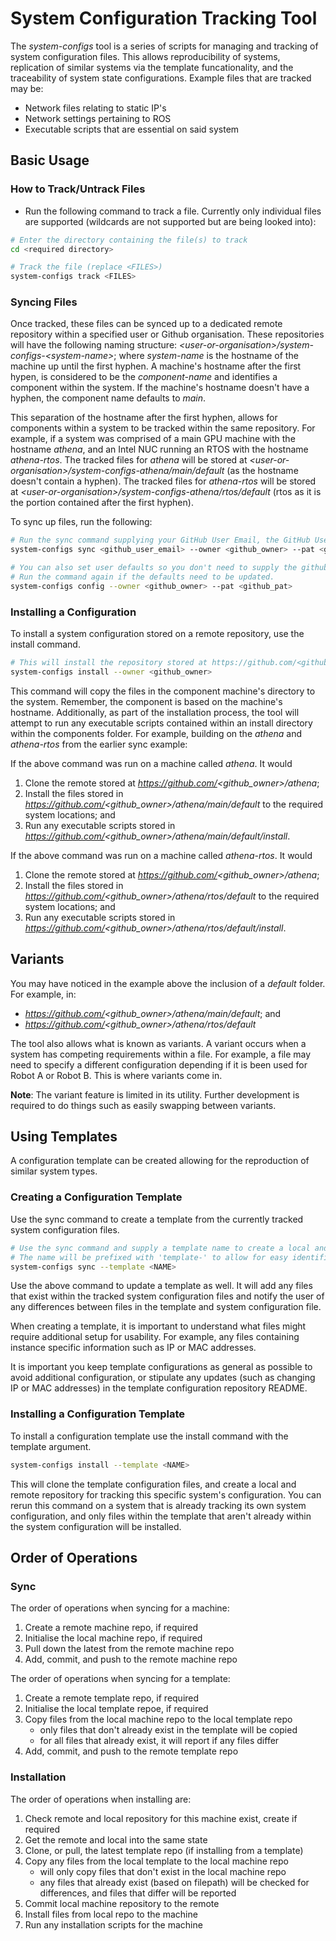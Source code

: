 # System Configuration Tracking Tool
The *system-configs* tool is a series of scripts for managing and tracking of system configuration files. This allows reproducibility of systems, replication of similar systems via the template funcationality, and the traceability of system state configurations. Example files that are tracked may be:

- Network files relating to static IP's
- Network settings pertaining to ROS
- Executable scripts that are essential on said system

## Basic Usage

### How to Track/Untrack Files
- Run the following command to track a file. Currently only individual files are supported (wildcards are not supported but are being looked into):
```bash
# Enter the directory containing the file(s) to track
cd <required directory>

# Track the file (replace <FILES>) 
system-configs track <FILES>
```

### Syncing Files 
Once tracked, these files can be synced up to a dedicated remote repository within a specified user or Github organisation. These repositories will have the following naming structure: *\<user-or-organisation\>/system-configs-\<system-name\>*; where *system-name* is the hostname of the machine up until the first hyphen. A machine's hostname after the first hypen, is considered to be the *component-name* and identifies a component within the system. If the machine's hostname doesn't have a hyphen, the component name defaults to *main*.

This separation of the hostname after the first hyphen, allows for components within a system to be tracked within the same repository. For example, if a system was comprised of a main GPU machine with the hostname *athena*, and an Intel NUC running an RTOS with the hostname *athena-rtos*. The tracked files for *athena* will be stored at *\<user-or-organisation\>/system-configs-athena/main/default* (as the hostname doesn't contain a hyphen). The tracked files for *athena-rtos* will be stored at *\<user-or-organisation\>/system-configs-athena/rtos/default* (rtos as it is the portion contained after the first hyphen).

To sync up files, run the following:
```bash
# Run the sync command supplying your GitHub User Email, the GitHub User or Organisation that you wish to own the remote repository, and a GitHub Public Access Token (PAT) that has the ability to create repositories within the supplied GitHub Owner.
system-configs sync <github_user_email> --owner <github_owner> --pat <github_pat>

# You can also set user defaults so you don't need to supply the github owner and github_pat every time. Using the config command.
# Run the command again if the defaults need to be updated.
system-configs config --owner <github_owner> --pat <github_pat>
```

### Installing a Configuration

To install a system configuration stored on a remote repository, use the install command.

```bash
# This will install the repository stored at https://github.com/<github_owner>/<NAME>, where NAME is the hostname of the machine up until the first hyphen. 
system-configs install --owner <github_owner> 
```

This command will copy the files in the component machine's directory to the system. Remember, the component is based on the machine's hostname. Additionally, as part of the installation process, the tool will attempt to run any executable scripts contained within an install directory within the components folder. For example, building on the *athena* and *athena-rtos* from the earlier sync example:

If the above command was run on a machine called *athena*. It would
1. Clone the remote stored at *https://github.com/<github_owner>/athena*;
2. Install the files stored in *https://github.com/<github_owner>/athena/main/default* to the required system locations; and
3. Run any executable scripts stored in *https://github.com/<github_owner>/athena/main/default/install*.

If the above command was run on a machine called *athena-rtos*. It would
1. Clone the remote stored at *https://github.com/<github_owner>/athena*;
2. Install the files stored in *https://github.com/<github_owner>/athena/rtos/default* to the required system locations; and
3. Run any executable scripts stored in *https://github.com/<github_owner>/athena/rtos/default/install*.

## Variants

You may have noticed in the example above the inclusion of a *default* folder. For example, in:

- *https://github.com/<github_owner>/athena/main/default*; and
- *https://github.com/<github_owner>/athena/rtos/default*

The tool also allows what is known as variants. A variant occurs when a system has competing requirements within a file. For example, a file may need to specify a different configuration depending if it is been used for Robot A or Robot B. This is where variants come in.

**Note**: The variant feature is limited in its utility. Further development is required to do things such as easily swapping between variants.


## Using Templates

A configuration template can be created allowing for the reproduction of similar system types.

### Creating a Configuration Template

Use the sync command to create a template from the currently tracked system configuration files.

```bash
# Use the sync command and supply a template name to create a local and remote repo. 
# The name will be prefixed with 'template-' to allow for easy identification of templates within the owner's github account
system-configs sync --template <NAME>
```

Use the above command to update a template as well. It will add any files that exist within the tracked system configuration files and notify the user of any differences between files in the template and system configuration file.

When creating a template, it is important to understand what files might require additional setup for usability. For example, any files containing instance specific information such as IP or MAC addresses.

It is important you keep template configurations as general as possible to avoid additional configuration, or stipulate any updates (such as changing IP or MAC addresses) in the template configuration repository README.

### Installing a Configuration Template

To install a configuration template use the install command with the template argument.

```bash
system-configs install --template <NAME>
```

This will clone the template configuration files, and create a local and remote repository for tracking this specific system's configuration. You can rerun this command on a system that is already tracking its own system configuration, and only files within the template that aren't already within the system configuration will be installed.


## Order of Operations

### Sync
The order of operations when syncing for a machine:

1. Create a remote machine repo, if required
2. Initialise the local machine repo, if required
3. Pull down the latest from the remote machine repo
4. Add, commit, and push to the remote machine repo

The order of operations when syncing for a template:

1. Create a remote template repo, if required
2. Initialise the local template repoe, if required
3. Copy files from the local machine repo to the local template repo
    - only files that don't already exist in the template will be copied
    - for all files that already exist, it will report if any files differ
5. Add, commit, and push to the remote template repo

### Installation
The order of operations when installing are:

1. Check remote and local repository for this machine exist, create if required
2. Get the remote and local into the same state
3. Clone, or pull, the latest template repo (if installing from a template)
4. Copy any files from the local template to the local machine repo
    - will only copy files that don't exist in the local machine repo
    - any files that already exist (based on filepath) will be checked for differences, and files that differ will be reported
5. Commit local machine repository to the remote
6. Install files from local repo to the machine
7. Run any installation scripts for the machine
